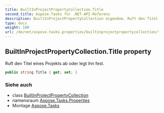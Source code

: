 ```yaml
---
title: BuiltInProjectPropertyCollection.Title
second_title: Aspose.Tasks für .NET-API-Referenz
description: BuiltInProjectPropertyCollection eigendom. Ruft den Titel eines Projekts ab oder legt ihn fest.
type: docs
weight: 100
url: /de/net/aspose.tasks.properties/builtinprojectpropertycollection/title/
---
```

## BuiltInProjectPropertyCollection.Title property

Ruft den Titel eines Projekts ab oder legt ihn fest.

```csharp
public string Title { get; set; }
```

### Siehe auch

* class [BuiltInProjectPropertyCollection](../)
* namensraum [Aspose.Tasks.Properties](../../builtinprojectpropertycollection/)
* Montage [Aspose.Tasks](../../../)


